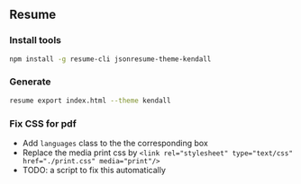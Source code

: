 ## Resume

### Install tools
```bash
npm install -g resume-cli jsonresume-theme-kendall
```

### Generate
```bash
resume export index.html --theme kendall
```

### Fix CSS for pdf
- Add `languages` class to the the corresponding box
- Replace the media print css by `<link rel="stylesheet" type="text/css" href="./print.css" media="print"/>`
- TODO: a script to fix this automatically




